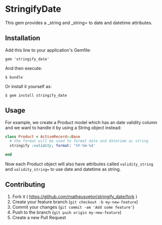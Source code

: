 # StringifyDate

This gem provides a _string and _string= to date and datetime attributes.

## Installation

Add this line to your application's Gemfile:

    gem 'stringify_date'

And then execute:

    $ bundle

Or install it yourself as:

    $ gem install stringify_date

## Usage

For example, we create a Product model which has an date validity column
and we want to handle it by using a String object instead:

```ruby
class Product < ActiveRecord::Base
  # the format will be used to format date and datetime as string
  stringify :validity, format: '%Y-%m-%d'

end
```

Now each Product object will also have attributes called ```validity_string``` and ```validity_string=```
to use date and datetime as string.

## Contributing

1. Fork it ( https://github.com/matheusvetor/stringify_date/fork )
2. Create your feature branch (`git checkout -b my-new-feature`)
3. Commit your changes (`git commit -am 'Add some feature'`)
4. Push to the branch (`git push origin my-new-feature`)
5. Create a new Pull Request
